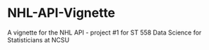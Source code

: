# NHL-API-Vignette
A vignette for the NHL API - project #1 for ST 558 Data Science for Statisticians at NCSU

